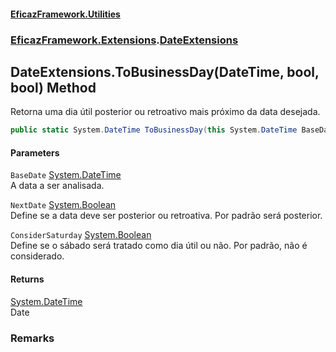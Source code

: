 #### [EficazFramework.Utilities](EficazFrameworkUtilities.md 'EficazFramework Utilities')
### [EficazFramework.Extensions](EficazFrameworkUtilities.md#EficazFramework_Extensions 'EficazFramework.Extensions').[DateExtensions](DateExtensions.md 'EficazFramework.Extensions.DateExtensions')
## DateExtensions.ToBusinessDay(DateTime, bool, bool) Method
Retorna uma dia útil posterior ou retroativo mais próximo da data desejada.  
```csharp
public static System.DateTime ToBusinessDay(this System.DateTime BaseDate, bool NextDate=true, bool ConsiderSaturday=false);
```
#### Parameters
<a name='EficazFramework_Extensions_DateExtensions_ToBusinessDay(System_DateTime_bool_bool)_BaseDate'></a>
`BaseDate` [System.DateTime](https://docs.microsoft.com/en-us/dotnet/api/System.DateTime 'System.DateTime')  
A data a ser analisada.
  
<a name='EficazFramework_Extensions_DateExtensions_ToBusinessDay(System_DateTime_bool_bool)_NextDate'></a>
`NextDate` [System.Boolean](https://docs.microsoft.com/en-us/dotnet/api/System.Boolean 'System.Boolean')  
Define se a data deve ser posterior ou retroativa. Por padrão será posterior.
  
<a name='EficazFramework_Extensions_DateExtensions_ToBusinessDay(System_DateTime_bool_bool)_ConsiderSaturday'></a>
`ConsiderSaturday` [System.Boolean](https://docs.microsoft.com/en-us/dotnet/api/System.Boolean 'System.Boolean')  
Define se o sábado será tratado como dia útil ou não. Por padrão, não é considerado.
  
#### Returns
[System.DateTime](https://docs.microsoft.com/en-us/dotnet/api/System.DateTime 'System.DateTime')  
Date
### Remarks
